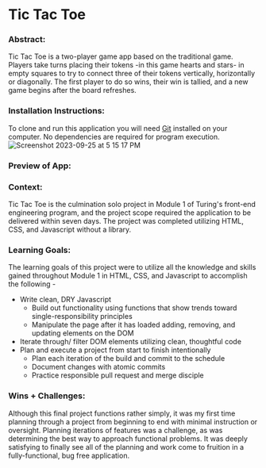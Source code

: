 # Tic Tac Toe

### Abstract:
  Tic Tac Toe is a two-player game app based on the traditional game. Players take turns placing their tokens -in this game hearts and stars- in empty squares to try to connect three of their tokens vertically, horizontally or diagonally. The first player to do so wins, their win is tallied, and a new game begins after the board refreshes.
  
### Installation Instructions:
  To clone and run this application you will need [Git](https://git-scm.com/) installed on your computer. No dependencies are required for program execution.![Screenshot 2023-09-25 at 5 15 17 PM](https://github.com/eric-kendrick/tic-tac-toe/assets/45040241/e990d39c-4c0d-4eba-b007-b658b19c2cc4)


### Preview of App:


### Context:
 Tic Tac Toe is the culmination solo project in Module 1 of Turing's front-end engineering program, and the project scope required the application to be delivered within seven days. The project was completed utilizing HTML, CSS, and Javascript without a library.


### Learning Goals:
  The learning goals of this project were to utilize all the knowledge and skills gained throughout Module 1 in HTML, CSS, and Javascript to accomplish the following - 
  * Write clean, DRY Javascript
    * Build out functionality using functions that show trends toward single-responsibility principles 
    * Manipulate the page after it has loaded adding, removing, and updating elements on the DOM
  * Iterate through/ filter DOM elements utilizing clean, thoughtful code
  * Plan and execute a project from start to finish intentionally
    * Plan each iteration of the build and commit to the schedule
    * Document changes with atomic commits
    * Practice responsible pull request and merge disciple

### Wins + Challenges:
  Although this final project functions rather simply, it was my first time planning through a project from beginning to end with minimal instruction or oversight. Planning iterations of features was a challenge, as was determining the best way to approach functional problems. It was deeply satisfying to finally see all of the planning and work come to fruition in a fully-functional, bug free application. 
